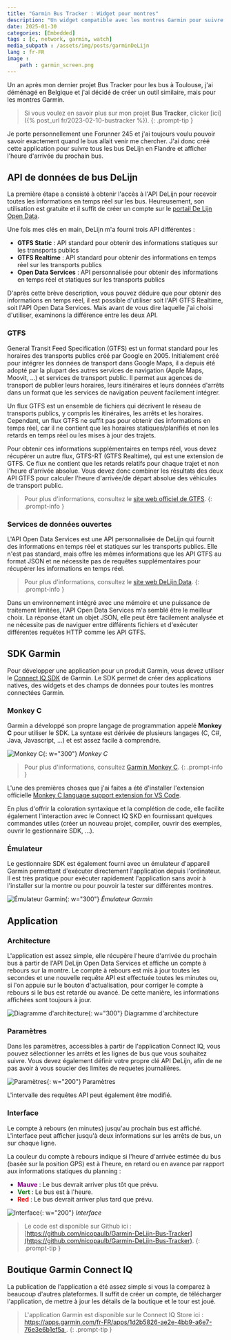 ```yaml
---
title: "Garmin Bus Tracker : Widget pour montres"
description: "Un widget compatible avec les montres Garmin pour suivre tous les bus DeLijn en Flandre."
date: 2025-01-30
categories: [Embedded]
tags : [c, network, garmin, watch]
media_subpath : /assets/img/posts/garminDeLijn
lang : fr-FR
image : 
    path : garmin_screen.png
---
```


Un an après mon dernier projet Bus Tracker pour les bus à Toulouse, j'ai déménagé en Belgique et j'ai décidé de créer un outil similaire, mais pour les montres Garmin.

> Si vous voulez en savoir plus sur mon projet **Bus Tracker**, clicker [ici]({% post_url fr/2023-02-10-bustracker %}).
{: .prompt-tip }

Je porte personnellement une Forunner 245 et j'ai toujours voulu pouvoir savoir exactement quand le bus allait venir me chercher.
J'ai donc créé cette application pour suivre tous les bus DeLijn en Flandre et afficher l'heure d'arrivée du prochain bus.

## API de données de bus DeLijn

La première étape a consisté à obtenir l'accès à l'API DeLijn pour recevoir toutes les informations en temps réel sur les bus.
Heureusement, son utilisation est gratuite et il suffit de créer un compte sur le [portail De Lijn Open Data](https://data.delijn.be/).

Une fois mes clés en main, DeLijn m'a fourni trois API différentes :
- **GTFS Static** : API standard pour obtenir des informations statiques sur les transports publics
- **GTFS Realtime** : API standard pour obtenir des informations en temps réel sur les transports publics
- **Open Data Services** : API personnalisée pour obtenir des informations en temps réel et statiques sur les transports publics

D'après cette brève description, vous pouvez déduire que pour obtenir des informations en temps réel, il est possible d'utiliser soit l'API GTFS Realtime, soit l'API Open Data Services. 
Mais avant de vous dire laquelle j'ai choisi d'utiliser, examinons la différence entre les deux API.

### GTFS

General Transit Feed Specification (GTFS) est un format standard pour les horaires des transports publics créé par Google en 2005. Initialement créé pour intégrer les données de transport dans Google Maps, il a depuis été adopté par la plupart des autres services de navigation (Apple Maps, Moovit, ...) et services de transport public.
Il permet aux agences de transport de publier leurs horaires, leurs itinéraires et leurs données d'arrêts dans un format que les services de navigation peuvent facilement intégrer.

Un flux GTFS est un ensemble de fichiers qui décrivent le réseau de transports publics, y compris les itinéraires, les arrêts et les horaires. Cependant, un flux GTFS ne suffit pas pour obtenir des informations en temps réel, car il ne contient que les horaires statiques/planifiés et non les retards en temps réel ou les mises à jour des trajets.

Pour obtenir ces informations supplémentaires en temps réel, vous devez récupérer un autre flux, GTFS-RT (GTFS Realtime), qui est une extension de GTFS. Ce flux ne contient que les retards relatifs pour chaque trajet et non l'heure d'arrivée absolue. Vous devez donc combiner les résultats des deux API GTFS pour calculer l'heure d'arrivée/de départ absolue des véhicules de transport public.

> Pour plus d'informations, consultez le [site web officiel de GTFS](https://gtfs.org).
{: .prompt-info }

### Services de données ouvertes

L'API Open Data Services est une API personnalisée de DeLijn qui fournit des informations en temps réel et statiques sur les transports publics. Elle n'est pas standard, mais offre les mêmes informations que les API GTFS au format JSON et ne nécessite pas de requêtes supplémentaires pour récupérer les informations en temps réel.

> Pour plus d'informations, consultez le [site web DeLijn Data](https://data.delijn.be/product#product=5978abf6e8b4390cc83196ad).
{: .prompt-info }

Dans un environnement intégré avec une mémoire et une puissance de traitement limitées, l'API Open Data Services m'a semblé être le meilleur choix. La réponse étant un objet JSON, elle peut être facilement analysée et ne nécessite pas de naviguer entre différents fichiers et d'exécuter différentes requêtes HTTP comme les API GTFS.

## SDK Garmin

Pour développer une application pour un produit Garmin, vous devez utiliser le [Connect IQ SDK](https://developer.garmin.com/connect-iq/overview/) de Garmin.
Le SDK permet de créer des applications natives, des widgets et des champs de données pour toutes les montres connectées Garmin. 

### Monkey C

Garmin a développé son propre langage de programmation appelé **Monkey C** pour utiliser le SDK. La syntaxe est dérivée de plusieurs langages (C, C#, Java, Javascript, ...) et est assez facile à comprendre.

![Monkey C](monkeyc.png){: w="300"}
_Monkey C_

> Pour plus d'informations, consultez [Garmin Monkey C](https://developer.garmin.com/connect-iq/monkey-c/).
{: .prompt-info }

L'une des premières choses que j'ai faites a été d'installer l'extension officielle [Monkey C language support extension for VS Code](https://marketplace.visualstudio.com/items?itemName=garmin.monkey-c). 

En plus d'offrir la coloration syntaxique et la complétion de code, elle facilite également l'interaction avec le Connect IQ SKD en fournissant quelques commandes utiles (créer un nouveau projet, compiler, ouvrir des exemples, ouvrir le gestionnaire SDK, ...).

### Émulateur

Le gestionnaire SDK est également fourni avec un émulateur d'appareil Garmin permettant d'exécuter directement l'application depuis l'ordinateur.
Il est très pratique pour exécuter rapidement l'application sans avoir à l'installer sur la montre ou pour pouvoir la tester sur différentes montres.

![Émulateur Garmin](emulator.png){: w="300"}
_Émulateur Garmin_

## Application

### Architecture
L'application est assez simple, elle récupère l'heure d'arrivée du prochain bus à partir de l'API DeLijn Open Data Services et affiche un compte à rebours sur la montre.
Le compte à rebours est mis à jour toutes les secondes et une nouvelle requête API est effectuée toutes les minutes ou, si l'on appuie sur le bouton d'actualisation, pour corriger le compte à rebours si le bus est retardé ou avancé. De cette manière, les informations affichées sont toujours à jour.

![Diagramme d'architecture](schema.png){: w="300"}
Diagramme d'architecture

### Paramètres
Dans les paramètres, accessibles à partir de l'application Connect IQ, vous pouvez sélectionner les arrêts et les lignes de bus que vous souhaitez suivre. Vous devez également définir votre propre clé API DeLijn, afin de ne pas avoir à vous soucier des limites de requetes journalières.

![Paramètres](settings.png){: w="200"}
Paramètres

L'intervalle des requêtes API peut également être modifié. 

### Interface
Le compte à rebours (en minutes) jusqu'au prochain bus est affiché. L'interface peut afficher jusqu'à deux informations sur les arrêts de bus, un sur chaque ligne.

La couleur du compte à rebours indique si l'heure d'arrivée estimée du bus (basée sur la position GPS) est à l'heure, en retard ou en avance par rapport aux informations statiques du planning :
- <span style="color:purple;font-weight:bold">Mauve</span> : Le bus devrait arriver plus tôt que prévu.
- <span style="color:green;font-weight:bold">Vert</span> : Le bus est à l'heure.
- <span style="color:red;font-weight:bold">Red</span> : Le bus devrait arriver plus tard que prévu.

![Interface](interface.png){: w="200"}
_Interface_

> Le code est disponible sur Github ici : [https://github.com/nicopaulb/Garmin-DeLijn-Bus-Tracker](https://github.com/nicopaulb/Garmin-DeLijn-Bus-Tracker).
{: .prompt-tip }

## Boutique Garmin Connect IQ

La publication de l'application a été assez simple si vous la comparez à beaucoup d'autres plateformes. Il suffit de créer un compte, de télécharger l'application, de mettre à jour les détails de la boutique et le tour est joué.

> L'application Garmin est disponible sur le Connect IQ Store ici : [https://apps.garmin.com/fr-FR/apps/1d2b5826-ae2e-4bb9-a6e7-76e3e6b1ef5a
](https://apps.garmin.com/fr-FR/apps/1d2b5826-ae2e-4bb9-a6e7-76e3e6b1ef5a).
{: .prompt-tip }
